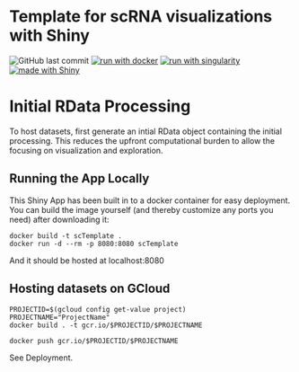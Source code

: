 # Template for scRNA visualizations with Shiny
![GitHub last commit](https://img.shields.io/github/last-commit/alemenze/magic_shiny_scRNA_template)
[![run with docker](https://img.shields.io/badge/run%20with-docker-0db7ed?labelColor=000000&logo=docker)](https://www.docker.com/)
[![run with singularity](https://img.shields.io/badge/run%20with-singularity-1d355c.svg?labelColor=000000)](https://sylabs.io/docs/)
[![made with Shiny](https://img.shields.io/badge/R-Shiny-blue)](https://shiny.rstudio.com/)

# Initial RData Processing
To host datasets, first generate an intial RData object containing the initial processing. This reduces the upfront computational burden to allow the focusing on visualization and exploration. 

## Running the App Locally
This Shiny App has been built in to a docker container for easy deployment. You can build the image yourself (and thereby customize any ports you need) after downloading it:
```
docker build -t scTemplate .
docker run -d --rm -p 8080:8080 scTemplate
```
And it should be hosted at localhost:8080

## Hosting datasets on GCloud
```
PROJECTID=$(gcloud config get-value project)
PROJECTNAME="ProjectName"
docker build . -t gcr.io/$PROJECTID/$PROJECTNAME
```
```
docker push gcr.io/$PROJECTID/$PROJECTNAME
```

See Deployment. 